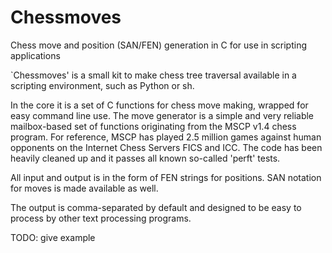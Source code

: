 Chessmoves
==========
Chess move and position (SAN/FEN) generation in C for use in scripting applications

`Chessmoves' is a small kit to make chess tree traversal available in a
scripting environment, such as Python or sh.

In the core it is a set of C functions for chess move making, wrapped for
easy command line use. The move generator is a simple and very reliable
mailbox-based set of functions originating from the MSCP v1.4 chess program.
For reference, MSCP has played 2.5 million games against human opponents
on the Internet Chess Servers FICS and ICC. The code has been heavily
cleaned up and it passes all known so-called 'perft' tests.

All input and output is in the form of FEN strings for positions.
SAN notation for moves is made available as well.

The output is comma-separated by default and designed to be easy to
process by other text processing programs.

TODO: give example
